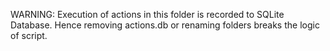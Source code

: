 WARNING:
Execution of actions in this folder is recorded to SQLite Database.
Hence removing actions.db or renaming folders breaks the logic of script.

